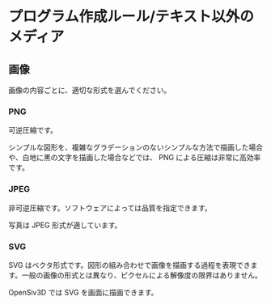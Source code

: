 # プログラム作成ルール/テキスト以外のメディア

## 画像

画像の内容ごとに、適切な形式を選んでください。

### PNG

可逆圧縮です。

シンプルな図形を、複雑なグラデーションのないシンプルな方法で描画した場合や、白地に黒の文字を描画した場合などでは、 PNG による圧縮は非常に高効率です。

### JPEG

非可逆圧縮です。ソフトウェアによっては品質を指定できます。

写真は JPEG 形式が適しています。

### SVG

SVG はベクタ形式です。図形の組み合わせで画像を描画する過程を表現できます。一般の画像の形式とは異なり、ピクセルによる解像度の限界はありません。

OpenSiv3D では SVG を画面に描画できます。
